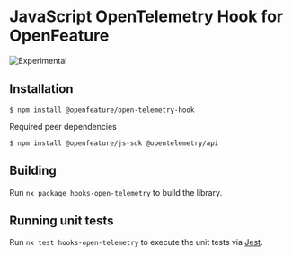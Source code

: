 # JavaScript OpenTelemetry Hook for OpenFeature

![Experimental](https://img.shields.io/badge/experimental-breaking%20changes%20allowed-yellow)

## Installation

```
$ npm install @openfeature/open-telemetry-hook
```

Required peer dependencies

```
$ npm install @openfeature/js-sdk @opentelemetry/api
```

## Building

Run `nx package hooks-open-telemetry` to build the library.

## Running unit tests

Run `nx test hooks-open-telemetry` to execute the unit tests via [Jest](https://jestjs.io).
